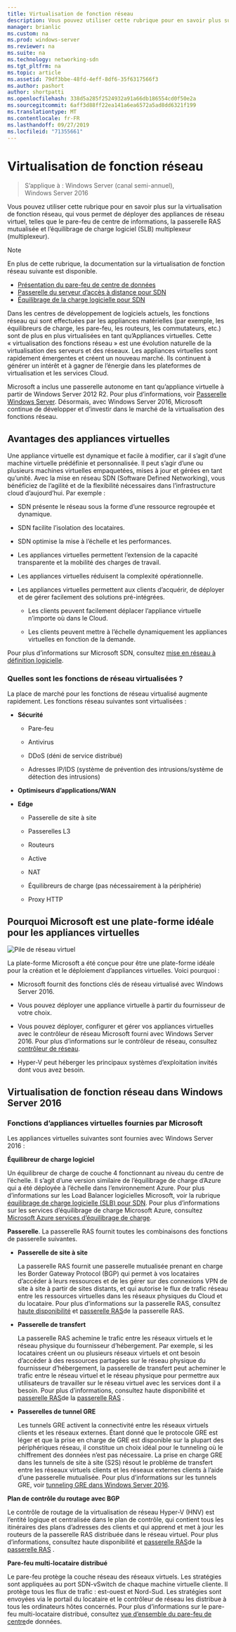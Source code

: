 ```yaml
---
title: Virtualisation de fonction réseau
description: Vous pouvez utiliser cette rubrique pour en savoir plus sur la virtualisation de fonction réseau, qui vous permet de déployer des appliances de réseau virtuel telles que le pare-feu de centre de informations, la passerelle RAS mutualisée et l’équilibrage de charge logiciel (SLB) dans Windows Server 2016.
manager: brianlic
ms.custom: na
ms.prod: windows-server
ms.reviewer: na
ms.suite: na
ms.technology: networking-sdn
ms.tgt_pltfrm: na
ms.topic: article
ms.assetid: 79df3bbe-48fd-4eff-8df6-35f6317566f3
ms.author: pashort
author: shortpatti
ms.openlocfilehash: 338d5a285f2524932a91a66db186554cd0f50e2a
ms.sourcegitcommit: 6aff3d88ff22ea141a6ea6572a5ad8dd6321f199
ms.translationtype: MT
ms.contentlocale: fr-FR
ms.lasthandoff: 09/27/2019
ms.locfileid: "71355661"
---
```

# <a name="network-function-virtualization"></a>Virtualisation de fonction réseau

>S’applique à : Windows Server (canal semi-annuel), Windows Server 2016

Vous pouvez utiliser cette rubrique pour en savoir plus sur la virtualisation de fonction réseau, qui vous permet de déployer des appliances de réseau virtuel, telles que le pare-feu de centre de informations, la passerelle RAS mutualisée et l’équilibrage de charge logiciel \(SLB\) multiplexeur \(multiplexeur\).
  
>[!NOTE]  
>En plus de cette rubrique, la documentation sur la virtualisation de fonction réseau suivante est disponible.  
> - [Présentation du pare-feu de centre de données](../../../sdn/technologies/network-function-virtualization/../../../sdn/technologies/network-function-virtualization/Datacenter-Firewall-Overview.md)  
> - [Passerelle du serveur d’accès à distance pour SDN](../../../sdn/technologies/network-function-virtualization/RAS-Gateway-for-SDN.md)  
> - [Équilibrage de la charge logicielle pour SDN](../../../sdn/technologies/network-function-virtualization/Software-Load-Balancing--SLB--for-SDN.md)  
  
Dans les centres de développement de logiciels actuels, les fonctions réseau qui sont effectuées par les appliances matérielles (par exemple, les équilibreurs de charge, les pare-feu, les routeurs, les commutateurs, etc.) sont de plus en plus virtualisées en tant qu’Appliances virtuelles. Cette « virtualisation des fonctions réseau » est une évolution naturelle de la virtualisation des serveurs et des réseaux. Les appliances virtuelles sont rapidement émergentes et créent un nouveau marché. Ils continuent à générer un intérêt et à gagner de l’énergie dans les plateformes de virtualisation et les services Cloud.  
  
Microsoft a inclus une passerelle autonome en tant qu’appliance virtuelle à partir de Windows Server 2012 R2. Pour plus d’informations, voir [Passerelle Windows Server](https://technet.microsoft.com/library/dn313101.aspx). Désormais, avec Windows Server 2016, Microsoft continue de développer et d’investir dans le marché de la virtualisation des fonctions réseau.  
  
## <a name="virtual-appliance-benefits"></a>Avantages des appliances virtuelles  
Une appliance virtuelle est dynamique et facile à modifier, car il s’agit d’une machine virtuelle prédéfinie et personnalisée. Il peut s’agir d’une ou plusieurs machines virtuelles empaquetées, mises à jour et gérées en tant qu’unité. Avec la mise en réseau SDN (Software Defined Networking), vous bénéficiez de l’agilité et de la flexibilité nécessaires dans l’infrastructure cloud d’aujourd’hui. Par exemple :  
  
-   SDN présente le réseau sous la forme d’une ressource regroupée et dynamique.  
  
-   SDN facilite l’isolation des locataires.  
  
-   SDN optimise la mise à l’échelle et les performances.  
  
-   Les appliances virtuelles permettent l’extension de la capacité transparente et la mobilité des charges de travail.  
  
-   Les appliances virtuelles réduisent la complexité opérationnelle.  
  
-   Les appliances virtuelles permettent aux clients d’acquérir, de déployer et de gérer facilement des solutions pré-intégrées.  
  
    -   Les clients peuvent facilement déplacer l’appliance virtuelle n’importe où dans le Cloud.  
  
    -   Les clients peuvent mettre à l’échelle dynamiquement les appliances virtuelles en fonction de la demande.  
  
Pour plus d’informations sur Microsoft SDN, consultez [mise en réseau à définition logicielle](https://technet.microsoft.com/windows-server-docs/networking/sdn/software-defined-networking--sdn-).  
  
### <a name="what-network-functions-are-being-virtualized"></a>Quelles sont les fonctions de réseau virtualisées ?  
La place de marché pour les fonctions de réseau virtualisé augmente rapidement. Les fonctions réseau suivantes sont virtualisées :  
  
-   **Sécurité**  
  
    -   Pare-feu  
  
    -   Antivirus  
  
    -   DDoS (déni de service distribué)  
  
    -   Adresses IP/IDS (système de prévention des intrusions/système de détection des intrusions)  
  
-   **Optimiseurs d’applications/WAN**  
  
-   **Edge**  
  
    -   Passerelle de site à site  
  
    -   Passerelles L3  
  
    -   Routeurs  
  
    -   Active  
  
    -   NAT  
  
    -   Équilibreurs de charge (pas nécessairement à la périphérie)  
  
    -   Proxy HTTP  
  
## <a name="why-microsoft-is-a-great-platform-for-virtual-appliances"></a>Pourquoi Microsoft est une plate-forme idéale pour les appliances virtuelles  
![Pile de réseau virtuel](../../../media/Network-Function-Virtualization/Microsoft-Network-Function-Virtualization.png)  
  
La plate-forme Microsoft a été conçue pour être une plate-forme idéale pour la création et le déploiement d’appliances virtuelles. Voici pourquoi :  
  
-   Microsoft fournit des fonctions clés de réseau virtualisé avec Windows Server 2016.  
  
-   Vous pouvez déployer une appliance virtuelle à partir du fournisseur de votre choix.  
  
-   Vous pouvez déployer, configurer et gérer vos appliances virtuelles avec le contrôleur de réseau Microsoft fourni avec Windows Server 2016. Pour plus d’informations sur le contrôleur de réseau, consultez [contrôleur de réseau](../../../sdn/technologies/network-controller/Network-Controller.md).  
  
-   Hyper-V peut héberger les principaux systèmes d’exploitation invités dont vous avez besoin.  
  
## <a name="network-function-virtualization-in-windows-server-2016"></a>Virtualisation de fonction réseau dans Windows Server 2016  
  
### <a name="virtual-appliances-functions-provided-by-microsoft"></a>Fonctions d’appliances virtuelles fournies par Microsoft  
Les appliances virtuelles suivantes sont fournies avec Windows Server 2016 :  
  
**Équilibreur de charge logiciel**  
  
Un équilibreur de charge de couche 4 fonctionnant au niveau du centre de l’échelle. Il s’agit d’une version similaire de l’équilibrage de charge d’Azure qui a été déployée à l’échelle dans l’environnement Azure. Pour plus d’informations sur les Load Balancer logicielles Microsoft, voir la rubrique [équilibrage de charge logicielle (SLB) pour SDN](https://technet.microsoft.com/library/mt632286.aspx). Pour plus d’informations sur les services d’équilibrage de charge Microsoft Azure, consultez [Microsoft Azure services d’équilibrage de charge](https://azure.microsoft.com/blog/2014/04/08/microsoft-azure-load-balancing-services/).  
  
**Passerelle**. La passerelle RAS fournit toutes les combinaisons des fonctions de passerelle suivantes.  
  
-   **Passerelle de site à site**  
  
    La passerelle RAS fournit une passerelle mutualisée prenant en charge les Border Gateway Protocol (BGP) qui permet à vos locataires d’accéder à leurs ressources et de les gérer sur des connexions VPN de site à site à partir de sites distants, et qui autorise le flux de trafic réseau entre les ressources virtuelles dans les réseaux physiques du Cloud et du locataire. Pour plus d’informations sur la passerelle RAS, consultez [haute disponibilité](https://technet.microsoft.com/library/mt631692.aspx) et [passerelle RAS](https://technet.microsoft.com/library/mt626650.aspx)de la passerelle RAS.  
  
-   **Passerelle de transfert**  
  
    La passerelle RAS achemine le trafic entre les réseaux virtuels et le réseau physique du fournisseur d’hébergement. Par exemple, si les locataires créent un ou plusieurs réseaux virtuels et ont besoin d’accéder à des ressources partagées sur le réseau physique du fournisseur d’hébergement, la passerelle de transfert peut acheminer le trafic entre le réseau virtuel et le réseau physique pour permettre aux utilisateurs de travailler sur le réseau virtuel avec les services dont il a besoin. Pour plus d’informations, consultez haute disponibilité et [passerelle RAS](https://technet.microsoft.com/library/mt626650.aspx)de la [passerelle RAS](https://technet.microsoft.com/library/mt631692.aspx) .  
  
-   **Passerelles de tunnel GRE**  
  
    Les tunnels GRE activent la connectivité entre les réseaux virtuels clients et les réseaux externes. Étant donné que le protocole GRE est léger et que la prise en charge de GRE est disponible sur la plupart des périphériques réseau, il constitue un choix idéal pour le tunneling où le chiffrement des données n’est pas nécessaire. La prise en charge GRE dans les tunnels de site à site (S2S) résout le problème de transfert entre les réseaux virtuels clients et les réseaux externes clients à l’aide d’une passerelle mutualisée. Pour plus d’informations sur les tunnels GRE, voir [tunneling GRE dans Windows Server 2016](https://technet.microsoft.com/library/dn765485.aspx).  
  
**Plan de contrôle du routage avec BGP**  
  
Le contrôle de routage de la virtualisation de réseau Hyper-V (HNV) est l’entité logique et centralisée dans le plan de contrôle, qui contient tous les itinéraires des plans d’adresses des clients et qui apprend et met à jour les routeurs de la passerelle RAS distribuée dans le réseau virtuel. Pour plus d’informations, consultez haute disponibilité et [passerelle RAS](https://technet.microsoft.com/library/mt626650.aspx)de la [passerelle RAS](https://technet.microsoft.com/library/mt631692.aspx) .  
  
**Pare-feu multi-locataire distribué**  
  
Le pare-feu protège la couche réseau des réseaux virtuels. Les stratégies sont appliquées au port SDN-vSwitch de chaque machine virtuelle cliente. Il protège tous les flux de trafic : est-ouest et Nord-Sud. Les stratégies sont envoyées via le portail du locataire et le contrôleur de réseau les distribue à tous les ordinateurs hôtes concernés. Pour plus d’informations sur le pare-feu multi-locataire distribué, consultez [vue d’ensemble du pare-feu de centre](../../../sdn/technologies/network-function-virtualization/../../../sdn/technologies/network-function-virtualization/Datacenter-Firewall-Overview.md)de données.  
  


